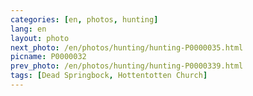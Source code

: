 ```yaml
---
categories: [en, photos, hunting]
lang: en
layout: photo
next_photo: /en/photos/hunting/hunting-P0000035.html
picname: P0000032
prev_photo: /en/photos/hunting/hunting-P0000339.html
tags: [Dead Springbock, Hottentotten Church]
---
```

